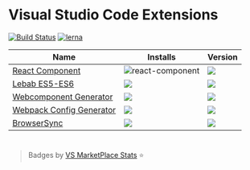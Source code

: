 # Visual Studio Code Extensions

[![Build Status](https://github.com/jeremyrajan/vscode-exts/actions/workflows/main.yml/badge.svg)](https://github.com/jeremyrajan/vscode-exts/actions/workflows/main.yml)
[![lerna](https://img.shields.io/badge/maintained%20with-lerna-cc00ff.svg)](https://lernajs.io/)

| Name                          | Installs                                                                                                                       | Version                                                                                                                |
| ----------------------------- | ------------------------------------------------------------------------------------------------------------------------------ | ---------------------------------------------------------------------------------------------------------------------- |
| [React Component][1]          | ![react-component](https://vs-marketplace-stats.jeremyrajan.now.sh/api/badge.svg?itemName=jeremyrajan.react-component&install) | ![](https://vs-marketplace-stats.jeremyrajan.now.sh/api/badge.svg?itemName=jeremyrajan.react-component&version)        |
| [Lebab ES5-ES6][2]            | ![](https://vs-marketplace-stats.jeremyrajan.now.sh/api/badge.svg?itemName=jeremyrajan.vscode-lebab&install)                   | ![](https://vs-marketplace-stats.jeremyrajan.now.sh/api/badge.svg?itemName=jeremyrajan.vscode-lebab&version)           |
| [Webcomponent Generator][3]   | ![](https://vs-marketplace-stats.jeremyrajan.now.sh/api/badge.svg?itemName=jeremyrajan.webcomponent-generator&install)         | ![](https://vs-marketplace-stats.jeremyrajan.now.sh/api/badge.svg?itemName=jeremyrajan.webcomponent-generator&version) |
| [Webpack Config Generator][4] | ![](https://vs-marketplace-stats.jeremyrajan.now.sh/api/badge.svg?itemName=jeremyrajan.webpack&install)                        | ![](https://vs-marketplace-stats.jeremyrajan.now.sh/api/badge.svg?itemName=jeremyrajan.webpack&version)                |
| [BrowserSync][5]              | ![](https://vs-marketplace-stats.jeremyrajan.now.sh/api/badge.svg?itemName=jeremyrajan.browsersync&install)                    | ![](https://vs-marketplace-stats.jeremyrajan.now.sh/api/badge.svg?itemName=jeremyrajan.browsersync&version)            |

#

> Badges by [VS MarketPlace Stats](https://github.com/jeremyrajan/vs-marketplace-stats) :star:

[1]: https://marketplace.visualstudio.com/items?itemName=jeremyrajan.react-component
[2]: https://marketplace.visualstudio.com/items?itemName=jeremyrajan.vscode-lebab
[3]: https://marketplace.visualstudio.com/items?itemName=jeremyrajan.webcomponent-generator
[4]: https://marketplace.visualstudio.com/items?itemName=jeremyrajan.webpack
[5]: https://marketplace.visualstudio.com/items?itemName=jeremyrajan.browsersync
